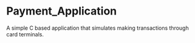 # Payment_Application
A simple C based application that simulates making transactions through card terminals.
